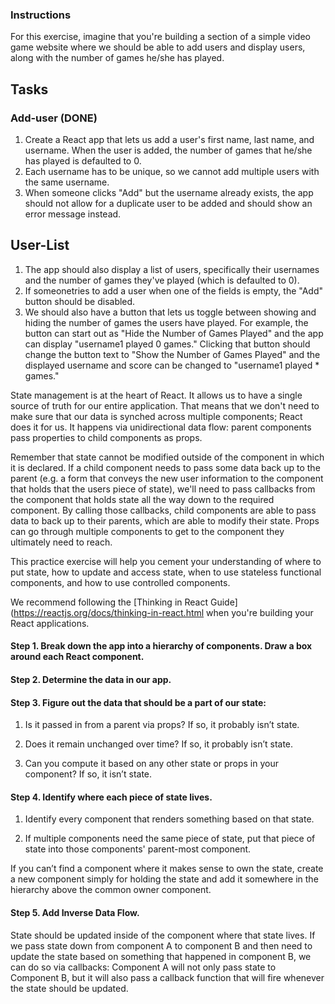 ### Instructions

For this exercise, imagine that you're building a section of a simple video game
website where we should be able to add users and display users, along with the
number of games he/she has played.

## Tasks

### Add-user (DONE)
 1. Create a React app that lets us add a user's first name, last name, and
    username. When the user is added, the number of games that he/she has played is
    defaulted to 0. 
 2. Each username has to be unique, so we cannot add multiple users
    with the same username. 
 3. When someone clicks "Add" but the username already
    exists, the app should not allow for a duplicate user to be added and should
    show an error message instead.

## User-List
1. The app should also display a list of users, specifically their usernames
    and the number of games they've played (which is defaulted to 0). 
2. If someonetries to add a user when one of the fields is empty, the "Add" button should
    be disabled.
3. We should also have a button that lets us toggle between showing and hiding
    the number of games the users have played. For example, the button can start
    out as "Hide the Number of Games Played" and the app can display "username1
    played 0 games." Clicking that button should change the button text to
    "Show the Number of Games Played" and the displayed username and score can be
    changed to "username1 played \* games."

State management is at the heart of React. It allows us to have a single source
of truth for our entire application. That means that we don't need to make sure
that our data is synched across multiple components; React does it for us. It
happens via unidirectional data flow: parent components pass properties to
child components as props.

Remember that state cannot be modified outside of the component in which it is
declared. If a child component needs to pass some data back up to the parent (e.g. a
form that conveys the new user information to the component that holds that the
users piece of state), we'll need to pass callbacks from the component that holds
state all the way down to the required component. By calling those callbacks, child
components are able to pass data to back up to their parents, which are able to
modify their state. Props can go through multiple components to get to the
component they ultimately need to reach.

This practice exercise will help you cement your understanding of where to put
state, how to update and access state, when to use stateless functional
components, and how to use controlled components.

We recommend following the [Thinking in React Guide](https://reactjs.org/docs/thinking-in-react.html when you're building your
React applications.

#### Step 1. Break down the app into a hierarchy of components. Draw a box around each React component.

#### Step 2. Determine the data in our app.

#### Step 3. Figure out the data that should be a part of our state:

1.  Is it passed in from a parent via props? If so, it probably isn’t state.

2.  Does it remain unchanged over time? If so, it probably isn’t state.

3.  Can you compute it based on any other state or props in your component?
    If so, it isn’t state.

#### Step 4. Identify where each piece of state lives.

1.  Identify every component that renders something based on that state.

2.  If multiple components need the same piece of state, put that piece of state into those components' parent-most component.

If you can’t find a component where it makes sense to own the state, create
a new component simply for holding the state and add it somewhere in the
hierarchy above the common owner component.

#### Step 5. Add Inverse Data Flow.

State should be updated inside of the component where that state lives.
If we pass state down from component A to component B and then need to update
the state based on something that happened in component B, we can do so via
callbacks: Component A will not only pass state to Component B, but it will
also pass a callback function that will fire whenever the state should be updated.
